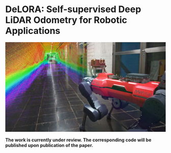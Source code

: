 # DeLORA: Self-supervised Deep LiDAR Odometry for Robotic Applications

![title_img](images/title_img.png)

**The work is currently under review. The corresponding code will be published upon publication of the paper.**